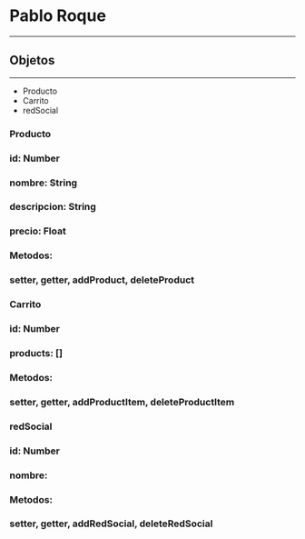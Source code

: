 # Pablo Roque
---
## Objetos
---
* Producto
* Carrito
* redSocial

### Producto
###       id: Number
###       nombre: String
###       descripcion: String
###       precio: Float
### Metodos: 
###       setter, getter, addProduct, deleteProduct

### Carrito
###       id: Number
###       products: []
### Metodos: 
###       setter, getter, addProductItem, deleteProductItem

### redSocial
###       id: Number
###       nombre:
### Metodos: 
###       setter, getter, addRedSocial, deleteRedSocial